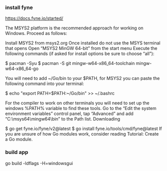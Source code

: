 ### install fyne

https://docs.fyne.io/started/

The MSYS2 platform is the recommended approach for working on Windows. Proceed as follows:

Install MSYS2 from msys2.org
Once installed do not use the MSYS terminal that opens
Open “MSYS2 MinGW 64-bit” from the start menu
Execute the following commands (if asked for install options be sure to choose “all”):

 $ pacman -Syu
 $ pacman -S git mingw-w64-x86_64-toolchain mingw-w64-x86_64-go

You will need to add ~/Go/bin to your $PATH, for MSYS2 you can paste the following command into your terminal:

 $ echo "export PATH=\$PATH:~/Go/bin" >> ~/.bashrc

For the compiler to work on other terminals you will need to set up the windows %PATH% variable to find these tools. Go to the “Edit the system environment variables” control panel, tap “Advanced” and add “C:\msys64\mingw64\bin” to the Path list.
Downloading

$ go get fyne.io/fyne/v2@latest
$ go install fyne.io/tools/cmd/fyne@latest
If you are unsure of how Go modules work, consider reading Tutorial: Create a Go module.


### build app

go build -ldflags -H=windowsgui
